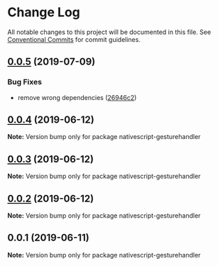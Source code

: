 # Change Log

All notable changes to this project will be documented in this file.
See [Conventional Commits](https://conventionalcommits.org) for commit guidelines.

## [0.0.5](https://github.com/Akylas/nativescript-gesturehandler/compare/v0.0.4...v0.0.5) (2019-07-09)


### Bug Fixes

* remove wrong dependencies ([26946c2](https://github.com/Akylas/nativescript-gesturehandler/commit/26946c2))





## [0.0.4](https://github.com/Akylas/nativescript-gesturehandler/compare/v0.0.3...v0.0.4) (2019-06-12)

**Note:** Version bump only for package nativescript-gesturehandler





## [0.0.3](https://github.com/Akylas/nativescript-gesturehandler/compare/v0.0.2...v0.0.3) (2019-06-12)

**Note:** Version bump only for package nativescript-gesturehandler





## [0.0.2](https://github.com/Akylas/nativescript-gesturehandler/compare/v0.0.1...v0.0.2) (2019-06-12)

**Note:** Version bump only for package nativescript-gesturehandler





## 0.0.1 (2019-06-11)

**Note:** Version bump only for package nativescript-gesturehandler
